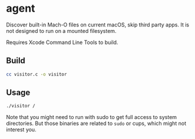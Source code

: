 # agent

Discover built-in Mach-O files on current macOS, skip third party apps. It is not designed to run on a mounted filesystem.

Requires Xcode Command Line Tools to build.

## Build

```bash
cc visitor.c -o visitor
```

## Usage

```bash
./visitor /
```

Note that you might need to run with sudo to get full access to system directories.
But those binaries are related to `sudo` or cups, which might not interest you.
